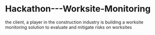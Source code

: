 # Hackathon---Worksite-Monitoring

the client, a player in the construction industry is building a worksite monitoring solution to 
evaluate and mitigate risks on worksites
